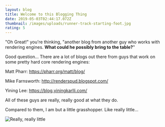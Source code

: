 ```yaml
---
layout: blog
title: Welcome to this Blogging Thing
date: 2019-05-03T02:44:17.072Z
thumbnail: /images/uploads/runner-track-starting-foot.jpg
rating: 5
---
```



"Oh Great!" you're thinking, "another blog from another guy who works with rendering engines.  **What could he possibly bring to the table?**"

Good question... There are a lot of blogs out there from guys that work on some pretty hard core rendering engines:

Matt Pharr: <https://pharr.org/matt/blog/>

Mike Farnsworth: <http://renderspud.blogspot.com/>

Yining Lee: <https://blog.yiningkarlli.com/>

All of these guys are really, really good at what they do.

Compared to them, I am but a little grasshopper.  Like really little...

![Really, really little](/images/uploads/621734c5d09782244238867c08a97016.png "Really, really little")

